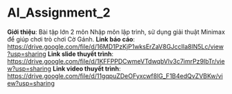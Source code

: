 # AI_Assignment_2
**Giới thiệu**: Bài tập lớn 2 môn Nhập môn lập trình, sử dụng giải thuật Minimax để giúp chơi trò chơi Cờ Gánh.
**Link báo cáo**: https://drive.google.com/file/d/16MD1PzKjP1wksErZaV8GJccIla8lN5Lc/view?usp=sharing
**Link slide thuyết trình**: https://drive.google.com/file/d/1KFFPPDCwmeVTdwqbVlv3c7imrPz9IbTr/view?usp=sharing
**Link video thuyết trình**: https://drive.google.com/file/d/11gqpuZDeOFyxcwf8lG_F1B4edQvZVBKw/view?usp=sharing
